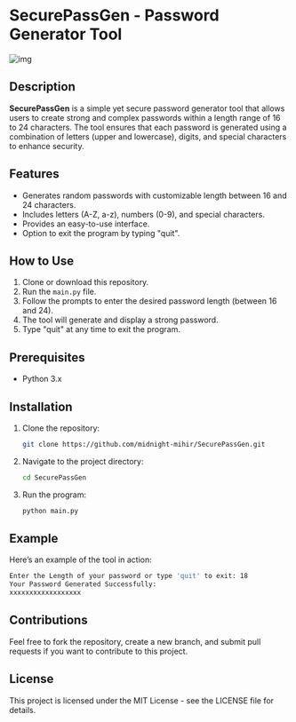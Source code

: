 # SecurePassGen - Password Generator Tool

![img](https://github.com/midnight-mihir/SecurePassGen/blob/main/img.png)


## Description
**SecurePassGen** is a simple yet secure password generator tool that allows users to create strong and complex passwords within a length range of 16 to 24 characters. The tool ensures that each password is generated using a combination of letters (upper and lowercase), digits, and special characters to enhance security.

## Features
- Generates random passwords with customizable length between 16 and 24 characters.
- Includes letters (A-Z, a-z), numbers (0-9), and special characters.
- Provides an easy-to-use interface.
- Option to exit the program by typing "quit".

## How to Use
1. Clone or download this repository.
2. Run the `main.py` file.
3. Follow the prompts to enter the desired password length (between 16 and 24).
4. The tool will generate and display a strong password.
5. Type "quit" at any time to exit the program.

## Prerequisites
- Python 3.x

## Installation
1. Clone the repository:
   ```bash
   git clone https://github.com/midnight-mihir/SecurePassGen.git

2. Navigate to the project directory:
    ```bash
    cd SecurePassGen
    ```
3. Run the program:
    ```bash
    python main.py
    ```

## Example

  Here’s an example of the tool in action:
  
  ```bash
  Enter the Length of your password or type 'quit' to exit: 18
  Your Password Generated Successfully:
  xxxxxxxxxxxxxxxxxx
  ```

## Contributions

Feel free to fork the repository, create a new branch, and submit pull requests if you want to contribute to this project.

## License

This project is licensed under the MIT License - see the LICENSE file for details.


   
